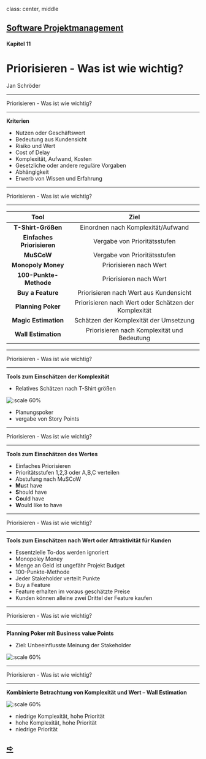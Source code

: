 class: center, middle

## [Software Projektmanagement](index.html)

#### Kapitel 11

# Priorisieren - Was ist wie wichtig?

Jan Schröder

---
Priorisieren - Was ist wie wichtig?

----
**Kriterien**
- Nutzen oder Geschäftswert
- Bedeutung aus Kundensicht
- Risiko und Wert
- Cost of Delay
- Komplexität, Aufwand, Kosten
- Gesetzliche oder andere reguläre Vorgaben
- Abhängigkeit
- Erwerb von Wissen und Erfahrung

---
Priorisieren - Was ist wie wichtig? 

----

| Tool | Ziel |
|:------:|:----------:|
| **T-Shirt-Größen** | Einordnen nach Komplexität/Aufwand |
| **Einfaches Priorisieren** | Vergabe von Prioritätsstufen|
| **MuSCoW** | Vergabe von Prioritätsstufen |
| **Monopoly Money** | Priorisieren nach Wert |
| **100-Punkte-Methode** | Priorisieren nach Wert |
| **Buy a Feature** | Priorisieren nach Wert aus Kundensicht |
| **Planning Poker** | Priorisieren nach Wert oder Schätzen der Komplexität |
| **Magic Estimation** |  Schätzen der Komplexität der Umsetzung |
| **Wall Estimation** | Priorisieren nach Komplexität und Bedeutung |

---
Priorisieren - Was ist wie wichtig?

----
**Tools zum Einschätzen der Komplexität**

- Relatives Schätzen nach T-Shirt größen

![:scale 60%](media/kapitel11/T-Shirt.png)
- Planungspoker
 - vergabe von Story Points
---
Priorisieren - Was ist wie wichtig?

----
**Tools zum Einschätzen des Wertes**

- Einfaches Priorisieren 
 - Prioritätsstufen 1,2,3 oder A,B,C verteilen
- Abstufung nach MuSCoW
 - **Mu**st have
 - **S**hould have
 - **Co**uld have
 - **W**ould like to have

---
Priorisieren - Was ist wie wichtig?

----
**Tools zum Einschätzen nach Wert oder Attraktivität für Kunden**

- Essentzielle To-dos werden ignoriert
- Monopoley Money
 - Menge an Geld ist ungefähr Projekt Budget
- 100-Punkte-Methode
 - Jeder Stakeholder verteilt Punkte
- Buy a Feature
 - Feature erhalten im voraus geschätzte Preise
 - Kunden können alleine zwei Drittel der Feature kaufen

---
Priorisieren - Was ist wie wichtig? 

----
**Planning Poker mit Business value Points**

- Ziel: Unbeeinflusste Meinung der Stakeholder

![:scale 60%](media/kapitel11/PlanningPokerHowTo.png)

---
Priorisieren - Was ist wie wichtig? 

----
**Kombinierte Betrachtung von Komplexität und Wert – Wall Estimation**

![:scale 60%](media/kapitel11/KombinierteBetrachtung.png)

- niedrige Komplexität, hohe Priorität
- hohe Komplexität, hohe Priorität
- niedrige Priorität 

## [&#10154;](?url=12.kapitel.md)